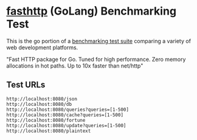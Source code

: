 # [fasthttp](https://github.com/valyala/fasthttp) (GoLang) Benchmarking Test

This is the go portion of a [benchmarking test suite](https://www.techempower.com/benchmarks/) comparing a variety of web development platforms.

"Fast HTTP package for Go. Tuned for high performance. Zero memory allocations in hot paths. Up to 10x faster than net/http"

## Test URLs

    http://localhost:8080/json
    http://localhost:8080/db
    http://localhost:8080/queries?queries=[1-500]
    http://localhost:8080/cache?queries=[1-500]
    http://localhost:8080/fortune
    http://localhost:8080/update?queries=[1-500]
    http://localhost:8080/plaintext
